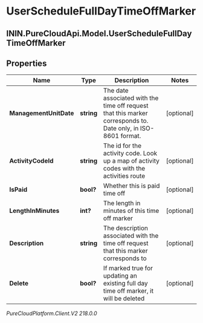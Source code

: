 # UserScheduleFullDayTimeOffMarker

## ININ.PureCloudApi.Model.UserScheduleFullDayTimeOffMarker

## Properties

|Name | Type | Description | Notes|
|------------ | ------------- | ------------- | -------------|
| **ManagementUnitDate** | **string** | The date associated with the time off request that this marker corresponds to.  Date only, in ISO-8601 format. | [optional] |
| **ActivityCodeId** | **string** | The id for the activity code.  Look up a map of activity codes with the activities route | [optional] |
| **IsPaid** | **bool?** | Whether this is paid time off | [optional] |
| **LengthInMinutes** | **int?** | The length in minutes of this time off marker | [optional] |
| **Description** | **string** | The description associated with the time off request that this marker corresponds to | [optional] |
| **Delete** | **bool?** | If marked true for updating an existing full day time off marker, it will be deleted | [optional] |



_PureCloudPlatform.Client.V2 218.0.0_
